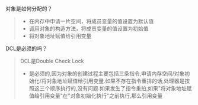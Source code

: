 对象是如何分配的？

> + 在内存中申请一片空间，将成员变量的值设置为默认值
> + 调用对象的构造方法，将成员变量的值设置为初始值
> + 将对象地址赋值给引用变量

DCL是必须的吗？

> DCL是Double Check Lock
>
> + 是必须的,因为对象的创建过程主要包括三条指令,申请内存空间/对象初始化/将对象地址赋值给引用变量.如果不存在指令重排的话,处理器是按照这三个顺序执行的,没有问题.如果发生了指令重拍,如果"将对象地址赋值给引用变量"在"对象初始化执行"之前执行,那么引用变量
